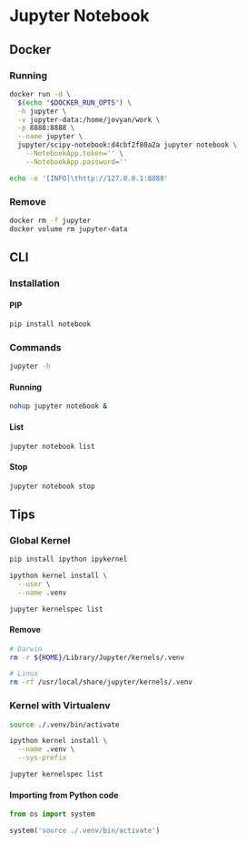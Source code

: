 # Jupyter Notebook

## Docker

### Running

```sh
docker run -d \
  $(echo "$DOCKER_RUN_OPTS") \
  -h jupyter \
  -v jupyter-data:/home/jovyan/work \
  -p 8888:8888 \
  --name jupyter \
  jupyter/scipy-notebook:d4cbf2f80a2a jupyter notebook \
    --NotebookApp.token='' \
    --NotebookApp.password=''
```

```sh
echo -e '[INFO]\thttp://127.0.0.1:8888'
```

### Remove

```sh
docker rm -f jupyter
docker volume rm jupyter-data
```

## CLI

### Installation

#### PIP

```sh
pip install notebook
```

### Commands

```sh
jupyter -h
```

#### Running

```sh
nohup jupyter notebook &
```

#### List

```sh
jupyter notebook list
```

#### Stop

```sh
jupyter notebook stop
```

## Tips

### Global Kernel

```sh
pip install ipython ipykernel
```

```sh
ipython kernel install \
  --user \
  --name .venv
```

```sh
jupyter kernelspec list
```

#### Remove

```sh
# Darwin
rm -r ${HOME}/Library/Jupyter/kernels/.venv

# Linux
rm -rf /usr/local/share/jupyter/kernels/.venv
```

### Kernel with Virtualenv

```sh
source ./.venv/bin/activate
```

```sh
ipython kernel install \
  --name .venv \
  --sys-prefix
```

```sh
jupyter kernelspec list
```

#### Importing from Python code

```py
from os import system

system('source ./.venv/bin/activate')
```
